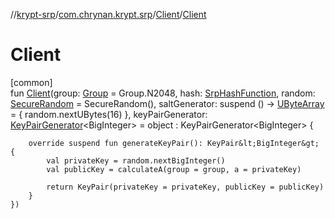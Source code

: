 //[krypt-srp](../../../index.md)/[com.chrynan.krypt.srp](../index.md)/[Client](index.md)/[Client](-client.md)

# Client

[common]\
fun [Client](-client.md)(group: [Group](../-group/index.md) = Group.N2048, hash: [SrpHashFunction](../-srp-hash-function/index.md), random: [SecureRandom](../../../../krypt-csprng/krypt-csprng/com.chrynan.krypt.csprng/-secure-random/index.md) = SecureRandom(), saltGenerator: suspend () -&gt; [UByteArray](https://kotlinlang.org/api/latest/jvm/stdlib/kotlin/-u-byte-array/index.html) = { random.nextUBytes(16) }, keyPairGenerator: [KeyPairGenerator](../-key-pair-generator/index.md)&lt;BigInteger&gt; = object : KeyPairGenerator&lt;BigInteger&gt; {

        override suspend fun generateKeyPair(): KeyPair&lt;BigInteger&gt; {
            val privateKey = random.nextBigInteger()
            val publicKey = calculateA(group = group, a = privateKey)

            return KeyPair(privateKey = privateKey, publicKey = publicKey)
        }
    })

